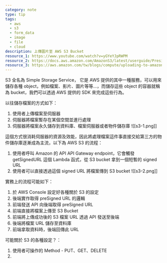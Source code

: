 ```yaml
---
category: note
type: tip
tags:
  - aws
  - s3
  - form_data
  - image
  - file
  - cloud
description: 上傳圖片至 AWS S3 Bucket
resource_1: https://www.youtube.com/watch?v=yGYeYJpRWPM
resource_2: https://docs.aws.amazon.com/AmazonS3/latest/userguide/PresignedUrlUploadObject.html
resource_3: https://aws.amazon.com/tw/blogs/compute/uploading-to-amazon-s3-directly-from-a-web-or-mobile-application/
---
```

S3 全名為 Simple Storage Service， 它是 AWS 提供的其中一種服務，可以用來儲存各種 object，例如檔案、影片、圖片等等...，而儲存這些 object 的容器就稱為 bucket，我們可以透過 AWS 提供的 SDK 來完成這些行為。

以往儲存檔案的方式如下：
1. 使用者上傳檔案至伺服器
2. 伺服器將檔案暫存在某個空間並進行處理
3. 伺服器將檔案永久儲存到資料庫、檔案伺服器或者物件儲存庫
![[s3-1.png]]

這個方式很消耗伺服器的資源及效能，因此將處理檔案這件事直接交給第三方的物件儲存庫逐漸成為主流，以下為 AWS S3 的流程：
1. 使用者呼叫 Amazon 的 API API Gateway endpoint，它會觸發 getSignedURL 這個 Lambda 函式，從 S3 bucket 拿到一個短暫的 signed URL
2. 使用者可以直接透過這個 signed URL 將檔案傳到 S3 bucket
![[s3-2.png]]

實務上的流程可能如下：
1. 於 AWS Console 設定好各種關於 S3 的設定
2. 後端實作取得 preSigned URL 的邏輯
3. 前端發送 API 向後端取得 preSigned URL
4. 前端直接將檔案上傳至 S3 Bucket
5. 前端將上傳成功後的 S3 檔案 URL 透過 API 發送至後端
6. 後端將檔案 URL 儲存至資料庫
7. 前端拿取資料時，後端回傳此 URL

可能關於 S3 的各種設定？：
1. 使用者可操作的 Method - PUT、GET、DELETE
2. 